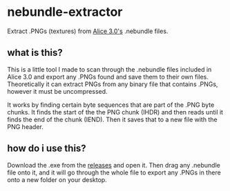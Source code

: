 # nebundle-extractor
Extract .PNGs (textures) from [Alice 3.0's](http://www.alice.org/get-alice/alice-3/) .nebundle files.

## what is this?
This is a little tool I made to scan through the .nebundle files included in Alice 3.0 and export any .PNGs found and save them to their own files.
Theoretically it can extract PNGs from any binary file that contains .PNGs, however it must be uncompressed.

It works by finding certain byte sequences that are part of the .PNG byte chunks. It finds the start of the the PNG chunk (IHDR) and then reads until it finds the end of the chunk (IEND). Then it saves that to a new file with the PNG header.

## how do i use this?
Download the .exe from the [releases](https://github.com/jwofles/nebundle-extractor/releases/tag/v1.0) and open it. Then drag any .nebundle file onto it, and it will go through the whole file to export any .PNGs in there onto a new folder on your desktop.

